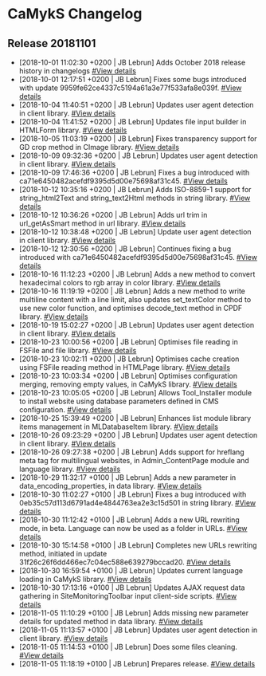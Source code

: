 # CaMykS Changelog
## Release 20181101

* [2018-10-01 11:02:30 +0200 | JB Lebrun] Adds October 2018 release history in changelogs [#View details](https://github.com/Dj1b/CaMykS/commit/8571e1f99bea64c17aee3328edc4c96763a7c14c)
* [2018-10-01 12:17:51 +0200 | JB Lebrun] Fixes some bugs introduced with update 9959fe62ce4337c5194a61a3e77f533afa8e039f. [#View details](https://github.com/Dj1b/CaMykS/commit/40c50f1f1af6c967065b6b02ffd51b32632406c4)
* [2018-10-04 11:40:51 +0200 | JB Lebrun] Updates user agent detection in client library. [#View details](https://github.com/Dj1b/CaMykS/commit/2d971271c18513a870ae54e476d4d896a8e409f9)
* [2018-10-04 11:41:52 +0200 | JB Lebrun] Updates file input builder in HTMLForm library. [#View details](https://github.com/Dj1b/CaMykS/commit/63fb8820f66875bf43e9c54c1d215e5d2964c5cc)
* [2018-10-05 11:03:19 +0200 | JB Lebrun] Fixes transparency support for GD crop method in CImage library. [#View details](https://github.com/Dj1b/CaMykS/commit/636d1c14b3f02b3faabcfafc86ac180f874d9a7b)
* [2018-10-09 09:32:36 +0200 | JB Lebrun] Updates user agent detection in client library. [#View details](https://github.com/Dj1b/CaMykS/commit/6f9f0aa6e6320702414103fc89148cb6d463390a)
* [2018-10-09 17:46:36 +0200 | JB Lebrun] Fixes a bug introduced with ca71e6450482acefdf9395d5d00e75698af31c45. [#View details](https://github.com/Dj1b/CaMykS/commit/e0133e2cc1df992f81d5ed4b05266df0d399006b)
* [2018-10-12 10:35:16 +0200 | JB Lebrun] Adds ISO-8859-1 support for string_html2Text and string_text2Html methods in string library. [#View details](https://github.com/Dj1b/CaMykS/commit/0eb35c57d113d6791ad4e4844763ea2e3c15d501)
* [2018-10-12 10:36:26 +0200 | JB Lebrun] Adds url trim in url_getAsSmart method in url library. [#View details](https://github.com/Dj1b/CaMykS/commit/ce42ceef3f853fb291d82276a935c03cf5603fef)
* [2018-10-12 10:38:48 +0200 | JB Lebrun] Update user agent detection in client library. [#View details](https://github.com/Dj1b/CaMykS/commit/eb6cee57cd2cc6a5378154d98baa0078ee68da28)
* [2018-10-12 12:30:56 +0200 | JB Lebrun] Continues fixing a bug introduced with ca71e6450482acefdf9395d5d00e75698af31c45. [#View details](https://github.com/Dj1b/CaMykS/commit/a13d99eaf4bac851d62c95a3a56b821dbb0b2f87)
* [2018-10-16 11:12:23 +0200 | JB Lebrun] Adds a new method to convert hexadecimal colors to rgb array in color library. [#View details](https://github.com/Dj1b/CaMykS/commit/daebecf459ad5e751886ed093edf256fcb32f6e4)
* [2018-10-16 11:19:19 +0200 | JB Lebrun] Adds a new method to write multiline content with a line limit, also updates set_textColor method to use new color function, and optimises decode_text method in CPDF library. [#View details](https://github.com/Dj1b/CaMykS/commit/316da908a5584edc7fec2661a8136b3f4cb25d64)
* [2018-10-19 15:02:27 +0200 | JB Lebrun] Updates user agent detection in client library. [#View details](https://github.com/Dj1b/CaMykS/commit/222e83a608a3f07b7727f78a6cc8badf79d6dfc4)
* [2018-10-23 10:00:56 +0200 | JB Lebrun] Optimises file reading in FSFile and file library. [#View details](https://github.com/Dj1b/CaMykS/commit/e8635734c501ec494cef11b8d9c7ad7ae9705fa6)
* [2018-10-23 10:02:11 +0200 | JB Lebrun] Optimises cache creation using FSFile reading method in HTMLPage library. [#View details](https://github.com/Dj1b/CaMykS/commit/585ea87da529d6ef09d971b48f3c3f555c618efc)
* [2018-10-23 10:03:34 +0200 | JB Lebrun] Optimises configuration merging, removing empty values, in CaMykS library. [#View details](https://github.com/Dj1b/CaMykS/commit/e4468d43b9d264853f1a9ea7c351144c91ae1fcf)
* [2018-10-23 10:05:05 +0200 | JB Lebrun] Allows Tool_Installer module to install website using database parameters defined in CMS configuration. [#View details](https://github.com/Dj1b/CaMykS/commit/ffda3840d2b0d59a9441314e725d0c8d03a34c05)
* [2018-10-25 15:39:49 +0200 | JB Lebrun] Enhances list module library items management in MLDatabaseItem library. [#View details](https://github.com/Dj1b/CaMykS/commit/ec422cc146bbadd274dbb2f824476a3b9eda3a3e)
* [2018-10-26 09:23:29 +0200 | JB Lebrun] Updates user agent detection in client library. [#View details](https://github.com/Dj1b/CaMykS/commit/0c20e20a703d91962e68962e9401930224f7f816)
* [2018-10-26 09:27:38 +0200 | JB Lebrun] Adds support for hreflang meta tag for multilingual websites, in Admin_ContentPage module and language library. [#View details](https://github.com/Dj1b/CaMykS/commit/feeadaaf8361a34fd47958ad4146498bac44afb9)
* [2018-10-29 11:32:17 +0100 | JB Lebrun] Adds a new parameter in data_encoding_properties, in data library. [#View details](https://github.com/Dj1b/CaMykS/commit/30744d0cae6340d28c259b8f49c7e6bdf8f5eef2)
* [2018-10-30 11:02:27 +0100 | JB Lebrun] Fixes a bug introduced with 0eb35c57d113d6791ad4e4844763ea2e3c15d501 in string library. [#View details](https://github.com/Dj1b/CaMykS/commit/6a612c42ad08c787be251a272e0c7aa980368671)
* [2018-10-30 11:12:42 +0100 | JB Lebrun] Adds a new URL rewriting mode, in beta.  Language can now be used as a folder in URLs. [#View details](https://github.com/Dj1b/CaMykS/commit/31f26c26f6dd466ec7c04ec588e639279bccad20)
* [2018-10-30 15:14:58 +0100 | JB Lebrun] Completes new URLs rewriting method, initiated in update 31f26c26f6dd466ec7c04ec588e639279bccad20. [#View details](https://github.com/Dj1b/CaMykS/commit/d1ac4b4dbdca1a13170dac6b073929c9053f5e14)
* [2018-10-30 16:59:54 +0100 | JB Lebrun] Updates current language loading in CaMykS library. [#View details](https://github.com/Dj1b/CaMykS/commit/4591d536d62abfe5deeb15c9f6787c5960814056)
* [2018-10-30 17:13:16 +0100 | JB Lebrun] Updates AJAX request data gathering in SiteMonitoringToolbar input client-side scripts. [#View details](https://github.com/Dj1b/CaMykS/commit/25db7c1529fb7ca7d85219fed71a51cb406301f5)
* [2018-11-05 11:10:29 +0100 | JB Lebrun] Adds missing new parameter details for updated method in data library. [#View details](https://github.com/Dj1b/CaMykS/commit/7b68ddcf33852fa2f6471bf07e3bde256e7290f4)
* [2018-11-05 11:13:57 +0100 | JB Lebrun] Updates user agent detection in client library. [#View details](https://github.com/Dj1b/CaMykS/commit/b5fc230a2bcb86e72234f0eca11fe5fd80f15f39)
* [2018-11-05 11:14:53 +0100 | JB Lebrun] Does some files cleaning. [#View details](https://github.com/Dj1b/CaMykS/commit/4bf6b00ac284e8999d12f2044419fc355dbd0341)
* [2018-11-05 11:18:19 +0100 | JB Lebrun] Prepares release. [#View details](https://github.com/Dj1b/CaMykS/commit/af74b761965e79f8a9f45a2c8e849d81eb4212da)
